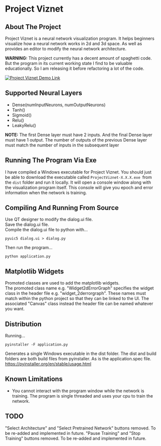 # Project Viznet

## About The Project
Project Viznet is a neural network visualization program. It helps beginners visualize how a neural network works in 2d and 3d space. As well as provides an editor to modify the neural network architecture.

**WARNING:** This project currently has a decent amount of spaghetti code. But the program in its current working state I find to be valuable educationally. So I am releasing it before refactoring a lot of the code.

[![Project Viznet Demo Link](https://img.youtube.com/vi/GffIyL9l3gc/0.jpg)](https://www.youtube.com/watch?v=GffIyL9l3gc)

## Supported Neural Layers
- Dense(numInputNeurons, numOutputNeurons)
- Tanh()
- Sigmoid()
- Relu()
- LeakyRelu()

**NOTE:** The first Dense layer must have 2 inputs. And the final Dense layer must have 1 output. The number of outputs of the previous Dense layer must match the number of inputs in the subsequent layer

## Running The Program Via Exe
I have compiled a Windows executable for Project Viznet. You should just be able to download the executable called ```ProjectViznet-X.X.X.exe ```from the ```dist``` folder and run it locally. It will open a console window along with the visualization program itself. This console will give you epoch and error information when the network is training.

## Compiling And Running From Source
Use QT designer to modify the dialog.ui file.  
Save the dialog.ui file.  
Compile the dialog.ui file to python with...   
```
pyuic5 dialog.ui > dialog.py
```

Then run the program...  
```
python application.py
```

## Matplotlib Widgets
Promoted classes are used to add the matplotlib widgets.  
The promoted class name e.g. "Widget2dErrorGraph" specifies the widget class in the header file e.g. "widget_2derrorgraph". These names must match within the python project so that they can be linked to the UI. The associated "Canvas" class instead the header file can be named whatever you want.

## Distribution
Running...  
```
pyinstaller -F application.py
```  
Generates a single Windows executable in the dist folder.
The dist and build folders are both build files from pyinstaller. As is the application.spec file.  
https://pyinstaller.org/en/stable/usage.html  

## Known Limitations
- You cannot interact with the program window while the network is training. The program is single threaded and uses your cpu to train the network.


## TODO
"Select Architecture" and "Select Pretrained Network" buttons removed. To be re-added and implemented in future.
"Pause Training" and "Stop Training" buttons removed. To be re-added and implemented in future.